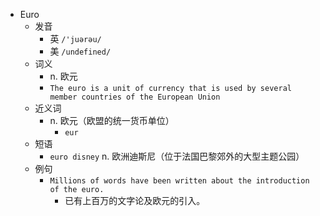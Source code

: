 - Euro
  - 发音
    - 英 `/'juərəu/`
    - 美 `/undefined/`
  - 词义
    - n. 欧元
    - `The euro is a unit of currency that is used by several member countries of the European Union`
  - 近义词
    - n. 欧元（欧盟的统一货币单位）
      - `eur`
  - 短语
    - `euro disney` n. 欧洲迪斯尼（位于法国巴黎郊外的大型主题公园） 
  - 例句
    - `Millions of words have been written about the introduction of the euro.`
      - 已有上百万的文字论及欧元的引入。

